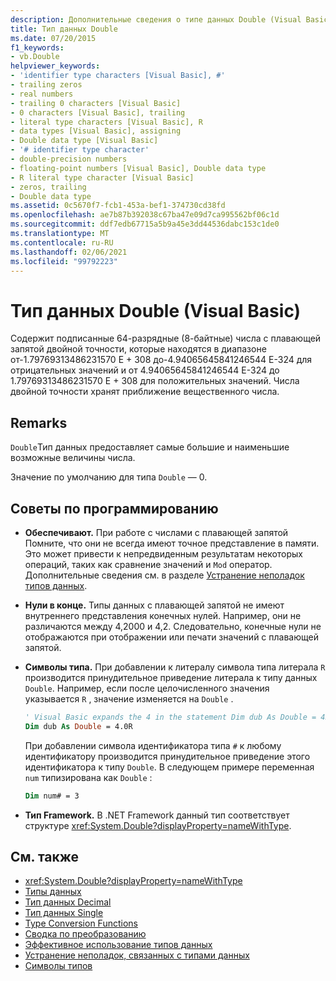 ```yaml
---
description: Дополнительные сведения о типе данных Double (Visual Basic)
title: Тип данных Double
ms.date: 07/20/2015
f1_keywords:
- vb.Double
helpviewer_keywords:
- 'identifier type characters [Visual Basic], #'
- trailing zeros
- real numbers
- trailing 0 characters [Visual Basic]
- 0 characters [Visual Basic], trailing
- literal type characters [Visual Basic], R
- data types [Visual Basic], assigning
- Double data type [Visual Basic]
- '# identifier type character'
- double-precision numbers
- floating-point numbers [Visual Basic], Double data type
- R literal type character [Visual Basic]
- zeros, trailing
- Double data type
ms.assetid: 0c5670f7-fcb1-453a-bef1-374730cd38fd
ms.openlocfilehash: ae7b87b392038c67ba47e09d7ca995562bf06c1d
ms.sourcegitcommit: ddf7edb67715a5b9a45e3dd44536dabc153c1de0
ms.translationtype: MT
ms.contentlocale: ru-RU
ms.lasthandoff: 02/06/2021
ms.locfileid: "99792223"
---
```

# <a name="double-data-type-visual-basic"></a>Тип данных Double (Visual Basic)

Содержит подписанные 64-разрядные (8-байтные) числа с плавающей запятой двойной точности, которые находятся в диапазоне от-1.79769313486231570 E + 308 до-4.94065645841246544 E-324 для отрицательных значений и от 4.94065645841246544 E-324 до 1.79769313486231570 E + 308 для положительных значений. Числа двойной точности хранят приближение вещественного числа.

## <a name="remarks"></a>Remarks

`Double`Тип данных предоставляет самые большие и наименьшие возможные величины числа.

Значение по умолчанию для типа `Double` — 0.

## <a name="programming-tips"></a>Советы по программированию

- **Обеспечивают.** При работе с числами с плавающей запятой Помните, что они не всегда имеют точное представление в памяти. Это может привести к непредвиденным результатам некоторых операций, таких как сравнение значений и `Mod` оператор. Дополнительные сведения см. в разделе [Устранение неполадок типов данных](../../programming-guide/language-features/data-types/troubleshooting-data-types.md).

- **Нули в конце.** Типы данных с плавающей запятой не имеют внутреннего представления конечных нулей. Например, они не различаются между 4,2000 и 4,2. Следовательно, конечные нули не отображаются при отображении или печати значений с плавающей запятой.

- **Символы типа.** При добавлении к литералу символа типа литерала `R` производится принудительное приведение литерала к типу данных `Double`. Например, если после целочисленного значения указывается `R` , значение изменяется на `Double` .

  ```vb
  ' Visual Basic expands the 4 in the statement Dim dub As Double = 4R to 4.0:
  Dim dub As Double = 4.0R
  ```

  При добавлении символа идентификатора типа `#` к любому идентификатору производится принудительное приведение этого идентификатора к типу `Double`. В следующем примере переменная `num` типизирована как `Double` :

  ```vb
  Dim num# = 3
  ```

- **Тип Framework.** В .NET Framework данный тип соответствует структуре <xref:System.Double?displayProperty=nameWithType>.

## <a name="see-also"></a>См. также

- <xref:System.Double?displayProperty=nameWithType>
- [Типы данных](index.md)
- [Тип данных Decimal](decimal-data-type.md)
- [Тип данных Single](single-data-type.md)
- [Type Conversion Functions](../functions/type-conversion-functions.md)
- [Сводка по преобразованию](../keywords/conversion-summary.md)
- [Эффективное использование типов данных](../../programming-guide/language-features/data-types/efficient-use-of-data-types.md)
- [Устранение неполадок, связанных с типами данных](../../programming-guide/language-features/data-types/troubleshooting-data-types.md)
- [Символы типов](../../programming-guide/language-features/data-types/type-characters.md)
